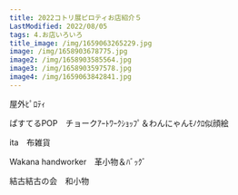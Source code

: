 ```yaml
---
title: 2022コトリ展ピロティお店紹介５
LastModified: 2022/08/05
tags: 4.お店いろいろ
title_image: /img/1659063265229.jpg
image: /img/1658903678775.jpg
image2: /img/1658903585564.jpg
image3: /img/1658903597578.jpg
image4: /img/1659063842841.jpg
---
```

屋外ﾋﾟﾛﾃｨ

ぱすてるPOP　チョークｱｰﾄﾜｰｸｼｮｯﾌﾟ＆わんにゃんﾓﾉｸﾛ似顔絵

ita　布雑貨

Wakana handworker　革小物＆ﾊﾞｯｸﾞ

結古結古の会　和小物